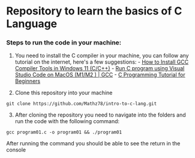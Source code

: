 # Repository to learn the basics of C Language

### Steps to run the code in your machine:

1. You need to install the C compiler in your machine, you can
   follow any tutorial on the internet, here's a few suggestions: - [How to Install GCC Compiler Tools in Windows 11 (C/C++)](https://www.youtube.com/watch?v=GxFiUEO_3zM&pp=ygUQaG93IHRvIGluc3RhbGwgYw%3D%3D) - [Run C program using Visual Studio Code on MacOS (M1/M2 ) | GCC](https://www.youtube.com/watch?v=lGsyqgpMAYY&t=44s&pp=ygUiaG93IHRvIGluc3RhbGwgYyBjb21waWxlciBpbiBtYWNvcw%3D%3D) - [C Programming Tutorial for Beginners](https://www.youtube.com/watch?v=KJgsSFOSQv0&t=1132s&pp=ygUIYyBjb3Vyc2U%3D)

2. Clone this repository into your machine

```
git clone https://github.com/Mathz78/intro-to-c-lang.git
```

3. After cloning the repository you need to navigate into the folders and run the code with the following command:

```
gcc program01.c -o program01 && ./program01
```

After running the command you should be able to see the return in the console

